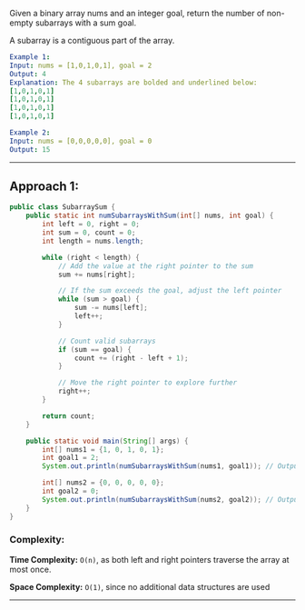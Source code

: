 Given a binary array nums and an integer goal, return the number of non-empty subarrays with a sum goal.

A subarray is a contiguous part of the array.

```yaml
Example 1:
Input: nums = [1,0,1,0,1], goal = 2
Output: 4
Explanation: The 4 subarrays are bolded and underlined below:
[1,0,1,0,1]
[1,0,1,0,1]
[1,0,1,0,1]
[1,0,1,0,1]

Example 2:
Input: nums = [0,0,0,0,0], goal = 0
Output: 15
```

---

## Approach 1:
```java
public class SubarraySum {
    public static int numSubarraysWithSum(int[] nums, int goal) {
        int left = 0, right = 0;
        int sum = 0, count = 0;
        int length = nums.length;

        while (right < length) {
            // Add the value at the right pointer to the sum
            sum += nums[right];

            // If the sum exceeds the goal, adjust the left pointer
            while (sum > goal) {
                sum -= nums[left];
                left++;
            }

            // Count valid subarrays
            if (sum == goal) {
                count += (right - left + 1);
            }

            // Move the right pointer to explore further
            right++;
        }

        return count;
    }

    public static void main(String[] args) {
        int[] nums1 = {1, 0, 1, 0, 1};
        int goal1 = 2;
        System.out.println(numSubarraysWithSum(nums1, goal1)); // Output: 4

        int[] nums2 = {0, 0, 0, 0, 0};
        int goal2 = 0;
        System.out.println(numSubarraysWithSum(nums2, goal2)); // Output: 15
    }
}
```
### Complexity:

**Time Complexity:**
`O(n)`, as both left and right pointers traverse the array at most once.

**Space Complexity:**
`O(1)`, since no additional data structures are used

---
